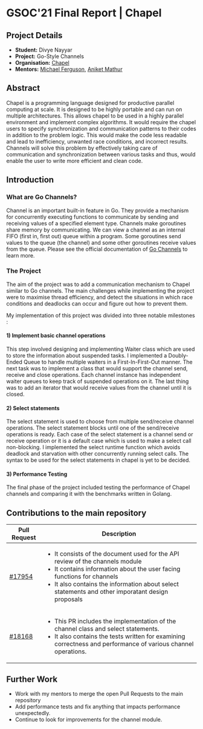 # GSOC'21 Final Report | Chapel
## Project Details

* **Student:** Divye Nayyar
* **Project:** Go-Style Channels
* **Organisation:** [Chapel](https://chapel-lang.org/)
* **Mentors:** [Michael Ferguson](https://github.com/mppf), [Aniket Mathur](https://github.com/Aniket21mathur)

## Abstract
Chapel is a programming language designed for productive parallel computing at scale. It is designed to be highly portable and can run on multiple architectures. This allows chapel to be used in a highly parallel environment and implement complex algorithms. It would require the chapel users to specify synchronization and communication patterns to their codes in addition to the problem logic. This would make the code less readable and lead to inefficiency, unwanted race conditions, and incorrect results. Channels will solve this problem by effectively taking care of communication and synchronization between various tasks and thus, would enable the user to write more efficient and clean code.

## Introduction
### What are Go Channels?
Channel is an important built-in feature in Go. They provide a mechanism for concurrently executing functions to communicate by sending and receiving values of a specified element type.  Channels make goroutines share memory by communicating. We can view a channel as an internal FIFO (first in, first out) queue within a program. Some goroutines send values to the queue (the channel) and some other goroutines receive values from the queue. Please see the official documentation of [Go Channels](https://gobyexample.com/channels) to learn more.

### The Project
The aim of the project was to add a communication mechanism to Chapel similar to Go channels. The main challenges while implementing the project were to maximise thread efficiency, and detect the situations in which race conditions and deadlocks can occur and figure out how to prevent them. 

My implementation of this project was divided into three notable milestones :

#### 1) Implement basic channel operations
This step involved designing and implementing Waiter class which are used to store the information about suspended tasks. I implemented a Doubly-Ended Queue to handle multiple waiters in a First-In-First-Out manner. The next task was to implement a class that would support the channel send, receive and close operations. Each channel instance has independent waiter queues to keep track of suspended operations on it. The last thing was to add an iterator that would receive values from the channel until it is closed.

#### 2) Select statements
The select statement is used to choose from multiple send/receive channel operations. The select statement blocks until one of the send/receive operations is ready. Each case of the select statement is a channel send or receive operation or it is a default case which is used to make a select call non-blocking. I implemented the select runtime function which avoids deadlock and starvation with other concurrently running select calls. The syntax to be used for the select statements in chapel is yet to be decided. 

#### 3) Performance Testing
The final phase of the project included testing the performance of Chapel channels and comparing it with the benchmarks written in Golang.

## Contributions to the main repository
| Pull Request | Description |
|----|----|
| [#17954](https://github.com/chapel-lang/chapel/pull/17954) | <ul> <li> It consists of the document used for the API review of the channels module </li> <li> It contains information about the user facing functions for channels </li> <li> It also contains the information about select statements and other imporatant design proposals </li></ul> | 
| [#18168](https://github.com/chapel-lang/chapel/pull/18168) | <ul><li> This PR includes the implementation of the channel class and select statements. </li> <li> It also contains the tests written for examining correctness and performance of various channel operations. </li></ul> |

## Further Work
* Work with my mentors to merge the open Pull Requests to the main repository
* Add performance tests and fix anything that impacts performance unexpectedly.
* Continue to look for improvements for the channel module.
